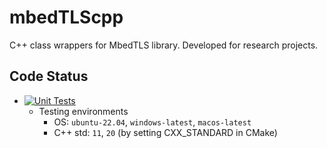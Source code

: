 # mbedTLScpp

C++ class wrappers for MbedTLS library. Developed for research projects.

## Code Status
- [![Unit Tests](https://github.com/zhenghaven/mbedTLScpp/actions/workflows/unit-tests.yaml/badge.svg?branch=main)](https://github.com/zhenghaven/mbedTLScpp/actions/workflows/unit-tests.yaml)
	- Testing environments
		- OS: `ubuntu-22.04`, `windows-latest`, `macos-latest`
		- C++ std: `11`, `20` (by setting CXX_STANDARD in CMake)
